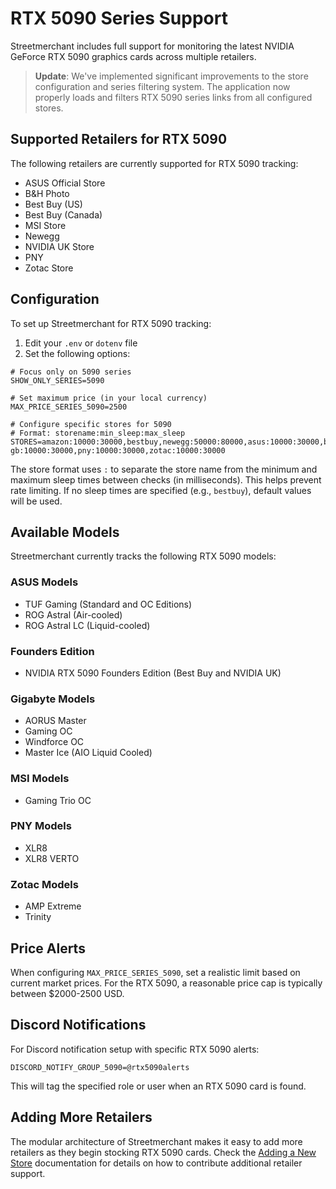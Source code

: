 # RTX 5090 Series Support

Streetmerchant includes full support for monitoring the latest NVIDIA GeForce RTX 5090 graphics cards across multiple retailers.

> **Update**: We've implemented significant improvements to the store configuration and series filtering system. The application now properly loads and filters RTX 5090 series links from all configured stores.

## Supported Retailers for RTX 5090

The following retailers are currently supported for RTX 5090 tracking:

- ASUS Official Store
- B&H Photo
- Best Buy (US)
- Best Buy (Canada)
- MSI Store
- Newegg
- NVIDIA UK Store
- PNY
- Zotac Store

## Configuration

To set up Streetmerchant for RTX 5090 tracking:

1. Edit your `.env` or `dotenv` file
2. Set the following options:

```
# Focus only on 5090 series
SHOW_ONLY_SERIES=5090

# Set maximum price (in your local currency)
MAX_PRICE_SERIES_5090=2500

# Configure specific stores for 5090
# Format: storename:min_sleep:max_sleep
STORES=amazon:10000:30000,bestbuy,newegg:50000:80000,asus:10000:30000,bandh:10000:30000,msi:10000:30000,nvidia-gb:10000:30000,pny:10000:30000,zotac:10000:30000
```

The store format uses `:` to separate the store name from the minimum and maximum sleep times between checks (in milliseconds). This helps prevent rate limiting. If no sleep times are specified (e.g., `bestbuy`), default values will be used.

## Available Models

Streetmerchant currently tracks the following RTX 5090 models:

### ASUS Models
- TUF Gaming (Standard and OC Editions)
- ROG Astral (Air-cooled)
- ROG Astral LC (Liquid-cooled)

### Founders Edition
- NVIDIA RTX 5090 Founders Edition (Best Buy and NVIDIA UK)

### Gigabyte Models
- AORUS Master
- Gaming OC
- Windforce OC
- Master Ice (AIO Liquid Cooled)

### MSI Models
- Gaming Trio OC

### PNY Models
- XLR8
- XLR8 VERTO

### Zotac Models
- AMP Extreme
- Trinity

## Price Alerts

When configuring `MAX_PRICE_SERIES_5090`, set a realistic limit based on current market prices. For the RTX 5090, a reasonable price cap is typically between $2000-2500 USD.

## Discord Notifications

For Discord notification setup with specific RTX 5090 alerts:

```
DISCORD_NOTIFY_GROUP_5090=@rtx5090alerts
```

This will tag the specified role or user when an RTX 5090 card is found.

## Adding More Retailers

The modular architecture of Streetmerchant makes it easy to add more retailers as they begin stocking RTX 5090 cards. Check the [Adding a New Store](adding-a-new-store.md) documentation for details on how to contribute additional retailer support.
